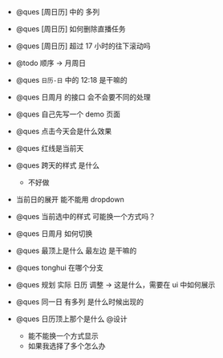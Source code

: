 -   @ques [周日历] 中的 多列

-   @ques [周日历] 如何删除直播任务

-   @ques [周日历] 超过 17 小时的往下滚动吗

-   @todo 顺序 -> 月周日

-   @ques `日历-日` 中的 12:18 是干嘛的

-   @ques 日周月 的接口 会不会要不同的处理

-   @ques 自己先写一个 demo 页面

-   @ques 点击今天会是什么效果

-   @ques 红线是当前天

-   @ques 跨天的样式 是什么

    -   不好做

-   当前日的展开 能不能用 dropdown

-   @ques 当前选中的样式 可能换一个方式吗？

-   @ques 日周月 如何切换

-   @ques 最顶上是什么 最左边 是干嘛的

-   @ques tonghui 在哪个分支

-   @ques 规划 实际 日历 调整 -> 这是什么，需要在 ui 中如何展示

-   @ques 同一日 有多列 是什么时候出现的

-   @ques 日历顶上那个是什么 @设计

    -   能不能换一个方式显示
    -   如果我选择了多个怎么办
